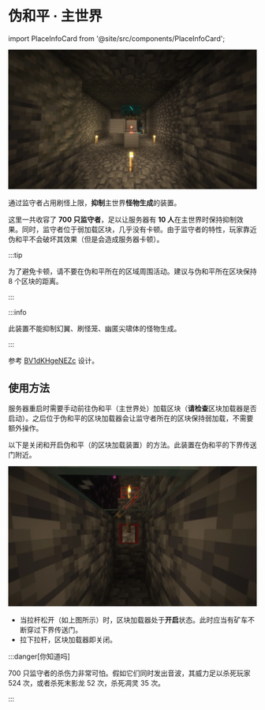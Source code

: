 # 伪和平 · 主世界

import PlaceInfoCard from '@site/src/components/PlaceInfoCard';

<PlaceInfoCard builder='msterLazy' overworld='-416,-53,+645' nether='-52,~,+80'/>

![](/img/place/伪和平-主世界-1.webp)

通过监守者占用刷怪上限，**抑制**主世界**怪物生成**的装置。

这里一共收容了 **700 只监守者**，足以让服务器有 **10 人**在主世界时保持抑制效果。同时，监守者位于弱加载区块，几乎没有卡顿。由于监守者的特性，玩家靠近伪和平不会破坏其效果（但是会造成服务器卡顿）。

:::tip

为了避免卡顿，请不要在伪和平所在的区域周围活动。建议与伪和平所在区块保持 8 个区块的距离。

:::

:::info

此装置不能抑制幻翼、刷怪笼、幽匿尖啸体的怪物生成。

:::

参考 [BV1dKHgeNEZc](https://www.bilibili.com/video/BV1dKHgeNEZc) 设计。

## 使用方法

服务器重启时需要手动前往伪和平（主世界处）加载区块（**请检查**区块加载器是否启动）。之后位于伪和平的区块加载器会让监守者所在的区块保持弱加载，不需要额外操作。

以下是关闭和开启伪和平（的区块加载装置）的方法。此装置在伪和平的下界传送门附近。

![](/img/place/伪和平-主世界-2.webp)

- 当拉杆松开（如上图所示）时，区块加载器处于**开启**状态。此时应当有矿车不断穿过下界传送门。
- 拉下拉杆，区块加载器即关闭。

:::danger[你知道吗]

700 只监守者的杀伤力非常可怕。假如它们同时发出音波，其威力足以杀死玩家 524 次，或者杀死末影龙 52 次，杀死凋灵 35 次。

:::